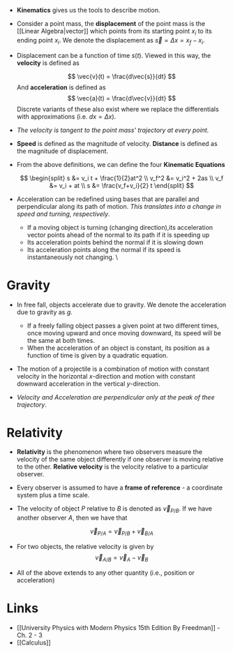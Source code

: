 * **Kinematics** gives us the tools to describe motion. 

* Consider a point mass, the **displacement** of the point mass is the [[Linear Algebra|vector]] which points from its starting point $x_i$ to its ending point $x_i$. We denote the displacement as $\vec{s} = \Delta x = x_f - x_i$.
* Displacement can be a function of time $s(t)$. Viewed in this way, the **velocity** is defined as 
  
  $$
  \vec{v}(t) = \frac{d\vec{s}}{dt}
  $$
  And **acceleration** is defined as 
  $$
  \vec{a}(t) = \frac{d\vec{v}}{dt}
  $$
  Discrete variants of these also exist where we replace the differentials with approximations (i.e. $dx = \Delta x$).

* *The velocity is tangent to the point mass' trajectory at every point.*
* **Speed** is defined as the magnitude of velocity. **Distance** is defined as the magnitude of displacement.

* From the above definitions, we can define the four **Kinematic Equations**
  
  $$
  \begin{split}
  s &= v_i t + \frac{1}{2}at^2 \\ 
  v_f^2 &= v_i^2 + 2as \\
  v_f &= v_i + at \\
  s &= \frac{v_f+v_i}{2} t
  \end{split}
  $$

* Acceleration can be redefined using bases that are parallel and perpendicular along its path of motion. *This translates into a change in speed and turning, respectively*.
	* If a moving object is turning (changing direction),its acceleration vector points ahead of the normal to its path if it is speeding up
	* Its acceleration points behind the normal if it is slowing down
	* Its acceleration points along the normal if its speed is instantaneously not changing.
\
# Gravity
* In free fall, objects accelerate due to gravity. We denote the acceleration due to gravity as $g$.
	* If a freely falling object passes a given point at two different times, once moving upward and once moving downward, its speed will be the same at both times.
	* When the acceleration of an object is constant, its position as a function of time is given by a quadratic equation.

* The motion of a projectile is a combination of motion with constant velocity in the horizontal $x$-direction and motion with constant downward acceleration in the vertical $y$-direction.
* *Velocity and Acceleration are perpendicular only at the peak of thee trajectory*.

# Relativity
* **Relativity** is the phenomenon where two observers measure the velocity of the same object differently if one observer is moving relative to the other. **Relative velocity** is the velocity relative to a particular observer.
* Every observer is assumed to have a **frame of reference** - a coordinate system plus a time scale.

* The velocity of object $P$ relative to $B$ is denoted as $\vec{v}_{P/B}$. If we have another observer $A$, then we have that 
  
  $$
  \vec{v}_{P/A} = \vec{v}_{P/B} + \vec{v}_{B/A}
  $$
* For two objects, the relative velocity is given by 
  $$
  \vec{v}_{A/B} = \vec{v}_A - \vec{v}_B
  $$
* All of the above extends to any other quantity (i.e., position or acceleration)

# Links
* [[University Physics with Modern Physics 15th Edition By Freedman]]  - Ch. 2 - 3
* [[Calculus]]